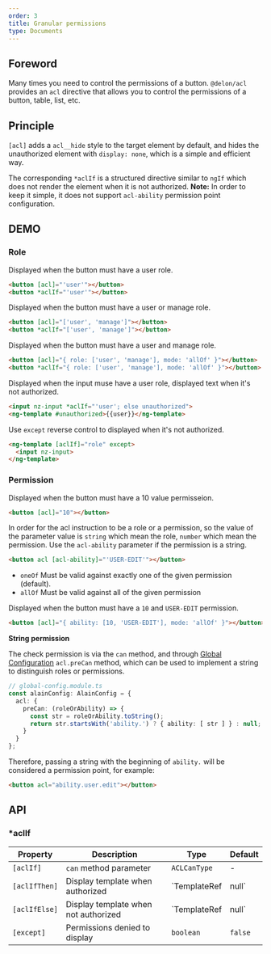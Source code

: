 ```yaml
---
order: 3
title: Granular permissions
type: Documents
---
```


## Foreword

Many times you need to control the permissions of a button. `@delon/acl` provides an `acl` directive that allows you to control the permissions of a button, table, list, etc.

## Principle

`[acl]` adds a `acl__hide` style to the target element by default, and hides the unauthorized element with `display: none`, which is a simple and efficient way.

The corresponding `*aclIf` is a structured directive similar to `ngIf` which does not render the element when it is not authorized. **Note:** In order to keep it simple, it does not support `acl-ability` permission point configuration.

## DEMO

### Role

Displayed when the button must have a user role.

```html
<button [acl]="'user'"></button>
<button *aclIf="'user'"></button>
```

Displayed when the button must have a user or manage role.

```html
<button [acl]="['user', 'manage']"></button>
<button *aclIf="['user', 'manage']"></button>
```

Displayed when the button must have a user and manage role.

```html
<button [acl]="{ role: ['user', 'manage'], mode: 'allOf' }"></button>
<button *aclIf="{ role: ['user', 'manage'], mode: 'allOf' }"></button>
```

Displayed when the input muse have a user role, displayed text when it's not authorized.

```html
<input nz-input *aclIf="'user'; else unauthorized">
<ng-template #unauthorized>{{user}}</ng-template>
```

Use `except` reverse control to displayed when it's not authorized.

```html
<ng-template [aclIf]="role" except>
  <input nz-input>
</ng-template>
```

### Permission

Displayed when the button must have a 10 value permisseion.

```html
<button [acl]="10"></button>
```

In order for the acl instruction to be a role or a permission, so the value of the parameter value is `string` which mean the role, `number` which mean the permission. Use the `acl-ability` parameter if the permission is a string.

```html
<button acl [acl-ability]="'USER-EDIT'"></button>
```

- `oneOf` Must be valid against exactly one of the given permission (default).
- `allOf` Must be valid against all of the given permission

Displayed when the button must have a `10` and `USER-EDIT` permission.

```html
<button [acl]="{ ability: [10, 'USER-EDIT'], mode: 'allOf' }"></button>
```

**String permission**

The check permission is via the `can` method, and through [Global Configuration](/docs/global-config) `acl.preCan` method, which can be used to implement a string to distinguish roles or permissions.

```ts
// global-config.module.ts
const alainConfig: AlainConfig = {
  acl: {
    preCan: (roleOrAbility) => {
      const str = roleOrAbility.toString();
      return str.startsWith('ability.') ? { ability: [ str ] } : null;
    }
  }
};
```

Therefore, passing a string with the beginning of `ability.` will be considered a permission point, for example:

```html
<button acl="ability.user.edit"></button>
```

## API

### *aclIf

Property  | Description    | Type     | Default
----------|----------------|----------|-------
`[aclIf]`  | `can` method parameter   | `ACLCanType` | -
`[aclIfThen]` | Display template when authorized | `TemplateRef<void> | null` | -
`[aclIfElse]` | Display template when not authorized | `TemplateRef<void> | null` | -
`[except]` | Permissions denied to display | `boolean` | `false`
